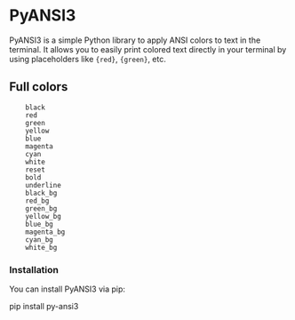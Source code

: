 # PyANSI3

PyANSI3 is a simple Python library to apply ANSI colors to text in the terminal. It allows you to easily print colored text directly in your terminal by using placeholders like `{red}`, `{green}`, etc.

## Full colors

        black
        red
        green
        yellow
        blue
        magenta
        cyan
        white
        reset
        bold
        underline
        black_bg
        red_bg
        green_bg
        yellow_bg
        blue_bg
        magenta_bg
        cyan_bg
        white_bg

### Installation

You can install PyANSI3 via pip:

pip install py-ansi3

